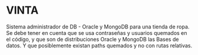 # VINTA
Sistema administrador de DB - Oracle y MongoDB para una tienda de ropa.
Se debe tener en cuenta que se usa contraseñas y usuarios quemados en el código, y que son de distribuciones Oracle y MongoDB las Bases de datos.
Y que posiblemente existan paths quemados y no con rutas relativas.
